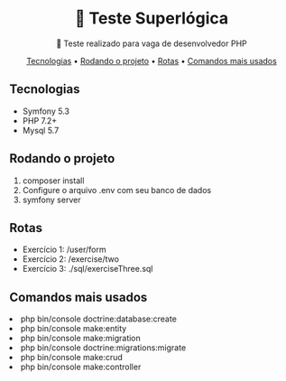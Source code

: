 <h1 align="center">
    🔗 Teste Superlógica
</h1>
<p align="center">🚀 Teste realizado para vaga de desenvolvedor PHP</p>

<p align="center">
 <a href="#tecnologias">Tecnologias</a> •
 <a href="#rodar">Rodando o projeto</a> •
 <a href="#rotas">Rotas</a> •
 <a href="#comandos">Comandos mais usados</a>
</p>

<p id="tecnologias">
  <h2>Tecnologias</h2>
  <ul>
    <li>Symfony 5.3</li>
    <li>PHP 7.2+</li>
    <li>Mysql 5.7</li>
  </ul>
</p>

<p id="rodar">
  <h2>Rodando o projeto</h2>
  <ol>
    <li>composer install</li>
    <li>Configure o arquivo .env com seu banco de dados</li>
    <li>symfony server</li>
  </ol>
</p>

<p id="rotas">
  <h2>Rotas</h2>
 <ul>
  <li>Exercício 1: /user/form</li>
  <li>Exercício 2: /exercise/two</li>
  <li>Exercício 3: ./sql/exerciseThree.sql</li>
 </ul>
</p>

<p id="comandos">
  <h2>Comandos mais usados</h2>
  <li>php bin/console doctrine:database:create</li>
  <li>php bin/console make:entity</li>
  <li>php bin/console make:migration</li>
  <li>php bin/console doctrine:migrations:migrate</li>
  <li>php bin/console make:crud</li>
  <li>php bin/console make:controller</li>
</p>
